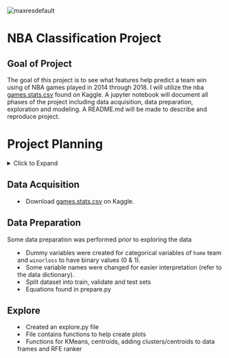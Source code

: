 ![maxresdefault](https://user-images.githubusercontent.com/62911364/100548752-211a6c00-3234-11eb-949c-38d71486c989.jpg)
# NBA Classification Project

## Goal of Project
The goal of this project is to see what features help predict a team win using of NBA games played in 2014 through 2018. I will utilize the nba [games.stats.csv](https://www.kaggle.com/ionaskel/nba-games-stats-from-2014-to-2018) found on Kaggle. A jupyter notebook will document all phases of the project including data acquisition, data preparation, exploration and modeling. A README.md will be made to describe and reproduce project. 

# Project Planning
<details>
  <summary> Click to Expand 
  
## Data Acquisition
- Download [games.stats.csv](https://www.kaggle.com/ionaskel/nba-games-stats-from-2014-to-2018) on Kaggle.

## Data Preparation
Some data preparation was performed prior to exploring the data 
- Dummy variables were created for categorical variables of ```home``` team and ```winorloss``` to have binary values (0 & 1).   
- Some variable names were changed for easier interpretation (refer to the data dictionary).
- Split dataset into train, validate and test sets
- Equations found in prepare.py

## Explore
- Created an explore.py file
- File contains functions to help create plots
- Functions for KMeans, centroids, adding clusters/centroids to data frames and RFE ranker

</summary>

## Initial Thoughts
1. Is there a relationship between price_per_sqft and logerror?
2. Is there a relationship between bed_bath_ratio and logerror?
3. Is there a relationship between lot size per sqft and logerror?
4. Is there a relationship between lot size per sqft and price per sqft?

## Hypothesis Testing
> H<sub>0</sub>: Means of price_per_sqft_ratio small, medium, large are equal

> H<sub>a</sub>: Means of price_per_sqft_ratio small, medium, large are not equal

> H<sub>0</sub>: Means of bed_bath_ratio small, medium, large are equal

> H<sub>a</sub>: Means of bed_bath_ratio small, medium, large are not equal

## Data Dictionary
| Column | Description | Data Type |
| --- | ---| --- |
| bathroomcnt | Number of bathrooms including fractional bathrooms | float64 |
| bedroomcnt | Number of bedrooms | float64 |
| buildingqualitytypeid | Assessment of condition of home from best (lowest) to worst (highest) | float64 |
| sqft | Total squarefeet of home | float64 |
| fips | Federal Information Processing System codes - unique geographical areas | float64 |
| fullbathcnt | Number of full bathrooms | float64 |
| latitude | Latitude of the property | float64 |
| longitude | Longitude of the property | float64
| lotsizesquarefeet| Size of the lot in square feet | float64 |
| propertycountylandusecode | County land use code AKA zoning at the county level | object |
| roomcnt | Number of rooms in the property | float64 |
| unitcnt | Number of property units on the property | float 64 |
| yearbuilt | The year the property was built | float 64 |
| structuretaxvaluedollarcnt | The tax assessed value of the property structure | float64 |
| home_value | The tax accessed value of the property | float64 |
| taxamount | Property tax assessed for that year | float 64 |
| logerror | Zillow's Zestimate model. Difference in sale price and estimated price | float64 |
| transactiondate | Date of property purchase | object |
| heatingorsystemdesc | Type of heating system in home | object |
| county | Fips value converted to actual county | | object |
| age | Age of property | float64 | 

## Conclusions
- ANNOVA tests were ran on price per square feet and logerror & bed bath ratio and logerror
- Means were differnent in both test so the Ho was rejected
- Clusters were created comparing building quality type id & bed bath ratio, price per sqft & age, and price per sqft and lot size per sqft
- Dummy variables were created with clusters of price per sqft and lot size per sqft
- Modeling was performed with scaled data along with the cluster dummies
- The best model (Lassolars) did out perform the baseline RMSE 0.17374 on train and validate but did not on test 0.18188
- Further testing needs to be done to see how different features can help reduce the RMSE of logerror
- Look further into the relationship of binned bed bath ratio and logerror
- Create dummy variables with price per sqft and age to model

## How to reproduce

- Have access to the Codeup SQL data base
- Have credential in env.py file to establish a connection with the server
- Use wrangle.py file for data acquisition and data preperation
- Use explore.py file to explore
- Look at MVP_walkthru.ipynb to see analysis done

